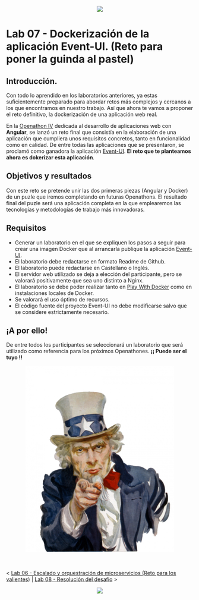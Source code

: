 <p align="center">
    <img src="../resources/header.png">
</p>

# Lab 07 -  Dockerización de la aplicación Event-UI. (Reto para poner la guinda al pastel)

## Introducción.

Con todo lo aprendido en los laboratorios anteriores, ya estas suficientemente preparado para abordar retos más complejos y cercanos a los que encontramos en nuestro trabajo. Así que ahora te vamos a proponer el reto definitivo, la dockerización de una aplicación web real. 

En la [Openathon IV](https://github.com/Accenture/openathon-2019-angular) dedicada al desarrollo de aplicaciones web con **Angular**, se lanzó un reto final que consistía en la elaboración de una aplicación que cumpliera unos requisitos concretos, tanto en funcionalidad como en calidad. De entre todas las aplicaciones que se presentaron, se proclamó como ganadora la aplicación [Event-UI](https://github.com/pacobull/event-ui). **El reto que te planteamos ahora es dokerizar esta aplicación**.

## Objetivos y resultados

Con este reto se pretende unir las dos primeras piezas (Angular y Docker) de un puzle que iremos completando en futuras Openathons. El resultado final del puzle será una aplicación completa en la que emplearemos las tecnologías y metodologías de trabajo más innovadoras.

## Requisitos

- Generar un laboratorio en el que se expliquen los pasos a seguir para crear una imagen Docker que al arrancarla publique la aplicación [Event-UI](https://github.com/pacobull/event-ui).
- El laboratorio debe redactarse en formato Readme de Github.
- El laboratorio puede redactarse en Castellano o Inglés.
- El servidor web utilizado se deja a elección del participante, pero se valorará positivamente que sea uno distinto a Nginx.
- El laboratorio se debe poder realizar tanto en [Play With Docker](https://labs.play-with-docker.com/) como en instalaciones locales de Docker.
- Se valorará el uso óptimo de recursos.
- El código fuente del proyecto Event-UI no debe modificarse salvo que se considere estrictamente necesario.

## ¡A por ello! 

De entre todos los participantes se seleccionará un laboratorio que será utilizado como referencia para los próximos Openathones. **¡¡ Puede ser el tuyo !!**

<p align="center">
    <img src="./resources/uncle-sam-wants-you.jpg" width="400">
</p>

<br>

< [Lab 06 - Escalado y orquestración de microservicios (Reto para los valientes)](../lab-06) | [Lab 08 - Resolución del desafio](../lab-08) >

<p align="center">
    <img src="../resources/header.png">
</p>

